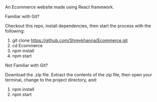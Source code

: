 
An Ecommerce website made using React framework.

Familiar with Git?

Checkout this repo, install dependencies, then start the process with the following:

1. git clone https://github.com/Shreykhanna/Ecommerce.git
2. cd Ecommerce
3. npm install
4. npm start

Not Familiar with Git?

Download the .zip file. Extract the contents of the zip file, then open your terminal, change to the project directory, and:

1. npm install
2. npm start

